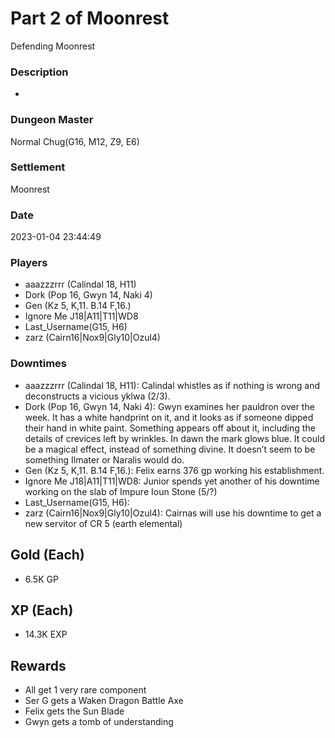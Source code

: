 # Part 2 of Moonrest
Defending Moonrest
### Description
-
### Dungeon Master
Normal Chug(G16, M12, Z9, E6)
### Settlement
Moonrest
### Date
2023-01-04 23:44:49
### Players
* aaazzzrrr (Calindal 18, H11)
* Dork (Pop 16, Gwyn 14, Naki 4)
* Gen (Kz 5, K,11. B.14 F,16.)
* Ignore Me J18|A11|T11|WD8
* Last_Username(G15, H6)
* zarz (Cairn16|Nox9|Gly10|Ozul4)
### Downtimes
* aaazzzrrr (Calindal 18, H11): Calindal whistles as if nothing is wrong and deconstructs a vicious yklwa (2/3).
* Dork (Pop 16, Gwyn 14, Naki 4): Gwyn examines her pauldron over the week. It has a white handprint on it, and it looks as if someone dipped their hand in white paint. Something appears off about it, including the details of crevices left by wrinkles. In dawn the mark glows blue. It could be a magical effect, instead of something divine. It doesn’t seem to be something Ilmater or Naralis would do.
* Gen (Kz 5, K,11. B.14 F,16.): Felix earns 376 gp working his establishment.
* Ignore Me J18|A11|T11|WD8: Junior spends yet another of his downtime working on the slab of Impure Ioun Stone (5/?)
* Last_Username(G15, H6): 
* zarz (Cairn16|Nox9|Gly10|Ozul4): Cairnas will use his downtime to get a new servitor of CR 5 (earth elemental)
## Gold (Each)
* 6.5K GP
## XP (Each)
* 14.3K EXP
## Rewards
* All get 1 very rare component
* Ser G gets a Waken Dragon Battle Axe
* Felix gets the Sun Blade
* Gwyn gets a tomb of understanding